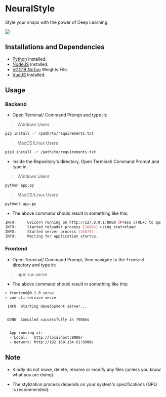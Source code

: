 # NeuralStyle
Style your snaps with the power of Deep Learning.

![](neural_style_demo.gif)

## Installations and Dependencies

- [Python](https://www.python.org) Installed.
- [NodeJS](https://nodejs.org/en/) Installed.
- [VGG19 NoTop](https://github.com/fchollet/deep-learning-models/releases/tag/v0.1) Weights File.
- [VueJS](https://vuejs.org/) Installed.

## Usage

### Backend

- Open Terminal/ Command Prompt and type in:

> Windows Users

```bash
pip install -r /path/to/requirements.txt
```

> MacOS/Linux Users

```bash
pip3 install -r /path/to/requirements.txt
```

- Inside the Repository's directory, Open Terminal/ Command Prompt and type in:

> Windows Users

```bash
python app.py
```

> MacOS/Linux Users

```bash
python3 app.py
```

- The above command should result in something like this:
```bash
INFO:     Uvicorn running on http://127.0.0.1:8000 (Press CTRL+C to quit)
INFO:     Started reloader process [16864] using statreload
INFO:     Started server process [16874] 
INFO:     Waiting for application startup. 
```

### Frontend

- Open Terminal/ Command Prompt, then navigate to the `frontend` directory and type in:

> npm run serve

- The above command should result in something like this:
```bash
> frontend@0.1.0 serve
> vue-cli-service serve

 INFO  Starting development server...


 DONE  Compiled successfully in 7988ms                                                                     16:50:41


  App running at:
  - Local:   http://localhost:8080/ 
  - Network: http://192.168.134.61:8080/
```

## Note

- Kindly do not move, delete, rename or modify any files (unless you know what you are doing).

- The stylization process depends on your system's specifications (GPU is recommended).
